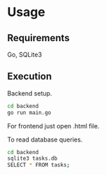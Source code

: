 # Usage

## Requirements
Go, SQLite3 

## Execution
Backend setup.
```bash
cd backend
go run main.go
```
For frontend just open .html file.

To read database queries.
```bash
cd backend
sqlite3 tasks.db
SELECT * FROM tasks;
```
